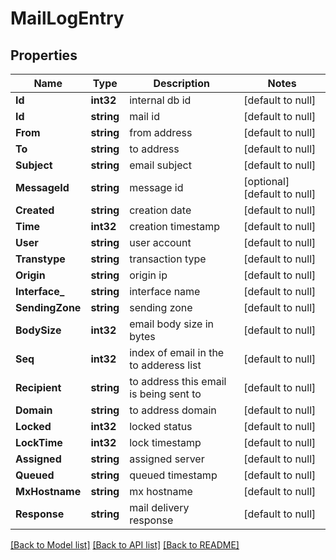 # MailLogEntry

## Properties
Name | Type | Description | Notes
------------ | ------------- | ------------- | -------------
**Id** | **int32** | internal db id | [default to null]
**Id** | **string** | mail id | [default to null]
**From** | **string** | from address | [default to null]
**To** | **string** | to address | [default to null]
**Subject** | **string** | email subject | [default to null]
**MessageId** | **string** | message id | [optional] [default to null]
**Created** | **string** | creation date | [default to null]
**Time** | **int32** | creation timestamp | [default to null]
**User** | **string** | user account | [default to null]
**Transtype** | **string** | transaction type | [default to null]
**Origin** | **string** | origin ip | [default to null]
**Interface_** | **string** | interface name | [default to null]
**SendingZone** | **string** | sending zone | [default to null]
**BodySize** | **int32** | email body size in bytes | [default to null]
**Seq** | **int32** | index of email in the to adderess list | [default to null]
**Recipient** | **string** | to address this email is being sent to | [default to null]
**Domain** | **string** | to address domain | [default to null]
**Locked** | **int32** | locked status | [default to null]
**LockTime** | **int32** | lock timestamp | [default to null]
**Assigned** | **string** | assigned server | [default to null]
**Queued** | **string** | queued timestamp | [default to null]
**MxHostname** | **string** | mx hostname | [default to null]
**Response** | **string** | mail delivery response | [default to null]

[[Back to Model list]](../README.md#documentation-for-models) [[Back to API list]](../README.md#documentation-for-api-endpoints) [[Back to README]](../README.md)

